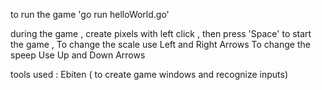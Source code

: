 to run the game 'go run helloWorld.go'

during the game , create pixels with left click , then press 'Space' to start the game , 
To change the scale use Left and Right Arrows
To change the speep Use Up and Down Arrows


tools used :
Ebiten ( to create game windows and recognize inputs)
